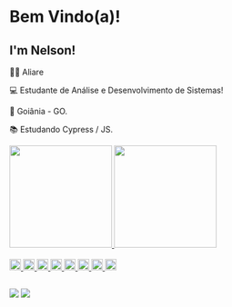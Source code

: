 # Bem Vindo(a)!

 

## I'm Nelson!
:office_worker: Aliare

:computer: Estudante de Análise e Desenvolvimento de Sistemas!

:house_with_garden: Goiânia - GO.

:books: Estudando Cypress / JS.


<div>
  <a href="https://github.com/NelsoonMendees">
  <img height="180em" src="https://github-readme-stats.vercel.app/api?username=NelsoonMendees&show_icons=true&theme=dracula&include_all_commits=true&count_private=true"/>
  <img height="180em" src="https://github-readme-stats.vercel.app/api/top-langs/?username=NelsoonMendees&layout=compact&langs_count=16&theme=dracula"/>
</div>

<div style="display: inline_block"><br>	
	<code><img height= "20"src= "https://img.shields.io/badge/Java-ED8B00?style=for-the-badge&logo=java&logoColor=white"></code>
	<code><img height = "20" src= "https://img.shields.io/badge/C%23-239120?style=for-the-badge&logo=c-sharp&logoColor=white"></code>
	<code><img height = "20" src= "https://img.shields.io/badge/C%2B%2B-00599C?style=for-the-badge&logo=c%2B%2B&logoColor=white"></code>
	<code><img height = "20" src= "https://img.shields.io/badge/C-00599C?style=for-the-badge&logo=c&logoColor=white"></code>
	<code><img height = "20" src= "https://img.shields.io/badge/JavaScript-F7DF1E?style=for-the-badge&logo=javascript&logoColor=black"></code>
	<code><img height = "20" src= "https://img.shields.io/badge/HTML5-E34F26?style=for-the-badge&logo=html5&logoColor=white"></code>
	<code><img height = "20" src= "https://img.shields.io/badge/CSS3-1572B6?style=for-the-badge&logo=css3&logoColor=white"></code>
	<code><img height = "20" src= "![cypress](https://img.shields.io/badge/-cypress-%23E5E5E5?style=for-the-badge&logo=cypress&logoColor=058a5e)"></code>
</div>
	
##
	
<div>
	<a href="https://www.instagram.com/nelson_mendees/" target="_blank"><img src="https://img.shields.io/badge/Instagram-E4405F?style=for-the-badge&logo=instagram&logoColor=white" target="_blank"></a>
	<a href="https://www.linkedin.com/in/nelson-gomes-57a403211/" target="_blank"><img src="https://img.shields.io/badge/LinkedIn-0077B5?style=for-the-badge&logo=linkedin&logoColor=white" target="_blank"></a>
</div>
  
  ##
  
